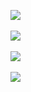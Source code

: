 ![](http://geekresearchlab.net/coursera/neuro/xx/ls-3-3.jpg)<br><br>
![](http://geekresearchlab.net/coursera/neuro/xx/ls-3-5.jpg)<br><br>
![](http://geekresearchlab.net/coursera/neuro/xx/ls-3-4.jpg)<br><br>
![](http://geekresearchlab.net/coursera/neuro/xx/ls-3-4-1.jpg)<br>
